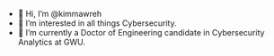 - 👋 Hi, I’m @kimmawreh
- 👀 I’m interested in all things Cybersecurity.
- 🌱 I’m currently a Doctor of Engineering candidate in Cybersecurity Analytics at GWU.

<!---
kimmawreh/kimmawreh is a ✨ special ✨ repository because its `README.md` (this file) appears on your GitHub profile.
You can click the Preview link to take a look at your changes.
--->
